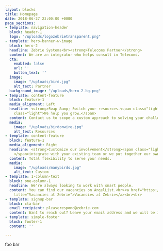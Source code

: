 ```yaml
---
layout: blocks
title: Homepage
date: 2018-06-27 23:00:00 +0000
page_sections:
- template: navigation-header
  block: header-1
  logo: "/uploads/logozebrietransparent.png"
- template: hero-banner-w-image
  block: hero-2
  headline: Zebrie Systems<br><strong>Telecoms Partner</strong>
  content: We are an integrator who helps consult in Telecoms.
  cta:
    enabled: false
    url: ''
    button_text: ''
  image:
    image: "/uploads/bird.jpg"
    alt_text: Partner
  background_image: "/uploads/hero-2-bg.png"
- template: content-feature
  block: feature-1
  media_alignment: Left
  headline: <strong>Swap &amp; Switch your resources.<span class="light"> </span></strong><span
    class="light">We help you grow.</span>
  content: Contact us to scope a custom approach to solving your challenges.
  media:
    image: "/uploads/birdonwire.jpg"
    alt_text: Resources
- template: content-feature
  block: feature-1
  media_alignment: Right
  headline: <strong>Customize our involvement</strong><span class="light"> as we can
    </span>integrate with your existing team or we put together our own team.
  content: Total flexibility to serve your needs.
  media:
    image: "/uploads/manybirds.jpg"
    alt_text: Custom
- template: 1-column-text
  block: one-column-1
  headline: We're always looking to work with smart people.
  content: You can find our vacancies on AngelList.<br><a href="https://angel.co/zebrie/jobs"
    title="Vacancies at Zebrie">Vacancies at Zebrie</a><br><br>
- template: signup-bar
  block: cta-bar
  email_recipient: pleaserespond@zebrie.com
  content: Want to reach out? Leave your email address and we will be in touch.
- template: simple-footer
  block: footer-1
  content: ''

---
```


foo bar
